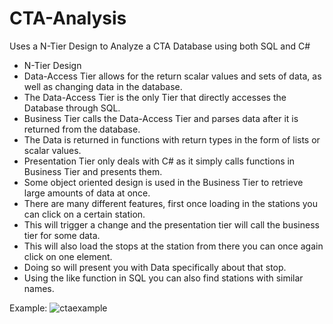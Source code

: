 # CTA-Analysis
Uses a N-Tier Design to Analyze a CTA Database using both SQL and C#

-	N-Tier Design
-	Data-Access Tier allows for the return scalar values and sets of data, as well as changing data in the database.
-	The Data-Access Tier is the only Tier that directly accesses the Database through SQL.
-	Business Tier calls the Data-Access Tier and parses data after it is returned from the database.
-	The Data is returned in functions with return types in the form of lists or scalar values.
-	Presentation Tier only deals with C# as it simply calls functions in Business Tier and presents them.
-	Some object oriented design is used in the Business Tier to retrieve large amounts of data at once. 
-	There are many different features, first once loading in the stations you can click on a certain station.
-	This will trigger a change and the presentation tier will call the business tier for some data.
-	This will also load the stops at the station from there you can once again click on one element.
-	Doing so will present you with Data specifically about that stop.
-	Using the like function in SQL you can also find stations with similar names.


Example:
  ![ctaexample](https://user-images.githubusercontent.com/29234968/34662009-30696e3e-f413-11e7-8d16-481d7874d485.png)
